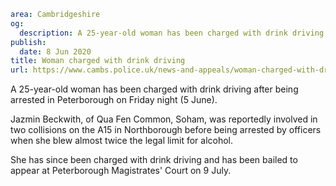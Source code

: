 ```yaml
area: Cambridgeshire
og:
  description: A 25-year-old woman has been charged with drink driving after being arrested in Peterborough on Friday night (5 June).
publish:
  date: 8 Jun 2020
title: Woman charged with drink driving
url: https://www.cambs.police.uk/news-and-appeals/woman-charged-with-drink-driving
```

A 25-year-old woman has been charged with drink driving after being arrested in Peterborough on Friday night (5 June).

Jazmin Beckwith, of Qua Fen Common, Soham, was reportedly involved in two collisions on the A15 in Northborough before being arrested by officers when she blew almost twice the legal limit for alcohol.

She has since been charged with drink driving and has been bailed to appear at Peterborough Magistrates' Court on 9 July.
